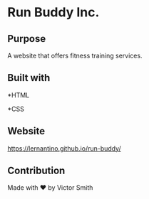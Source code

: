 # Run Buddy Inc.

## Purpose
A website that offers fitness training services.

## Built with 
*HTML

*CSS

## Website
https://lernantino.github.io/run-buddy/

## Contribution
Made with ❤️ by Victor Smith
